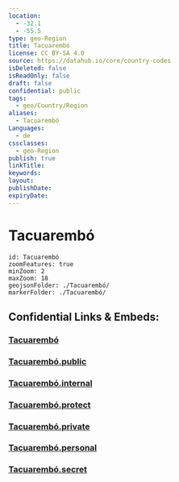 ```yaml
---
location:
  - -32.1
  - -55.5
type: geo-Region
title: Tacuarembó
license: CC BY-SA 4.0
source: https://datahub.io/core/country-codes
isDeleted: false
isReadOnly: false
draft: false
confidential: public
tags:
  - geo/Country/Region
aliases:
  - Tacuarembó
Languages:
  - de
cssclasses:
  - geo-Region
publish: true
linkTitle:
keywords:
layout:
publishDate:
expiryDate:
---
```


# Tacuarembó

```leaflet
id: Tacuarembó
zoomFeatures: true 
minZoom: 2 
maxZoom: 18
geojsonFolder: ./Tacuarembó/
markerFolder: ./Tacuarembó/
```


## Confidential Links & Embeds: 

### [Tacuarembó](/_Standards/Earth/Continent/America~South/Uruguay/departments~Uruguay/Tacuarembó.md) 

### [Tacuarembó.public](/_public/Earth/Continent/America~South/Uruguay/departments~Uruguay/Tacuarembó.public.md) 

### [Tacuarembó.internal](/_internal/Earth/Continent/America~South/Uruguay/departments~Uruguay/Tacuarembó.internal.md) 

### [Tacuarembó.protect](/_protect/Earth/Continent/America~South/Uruguay/departments~Uruguay/Tacuarembó.protect.md) 

### [Tacuarembó.private](/_private/Earth/Continent/America~South/Uruguay/departments~Uruguay/Tacuarembó.private.md) 

### [Tacuarembó.personal](/_personal/Earth/Continent/America~South/Uruguay/departments~Uruguay/Tacuarembó.personal.md) 

### [Tacuarembó.secret](/_secret/Earth/Continent/America~South/Uruguay/departments~Uruguay/Tacuarembó.secret.md)

